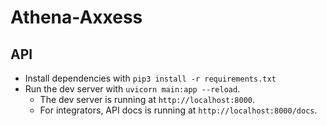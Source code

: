 # Athena-Axxess
 
## API
- Install dependencies with `pip3 install -r requirements.txt`
- Run the dev server with `uvicorn main:app --reload`.
    - The dev server is running at `http://localhost:8000`.
    - For integrators, API docs is running at `http://localhost:8000/docs`.
